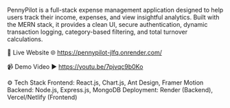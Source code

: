 PennyPilot is a full-stack expense management application designed to help users track their income, expenses, and view insightful analytics. 
Built with the MERN stack, it provides a clean UI, secure authentication, dynamic transaction logging, category-based filtering, and total turnover calculations.

🔗 Live Website
🌐 https://pennypilot-jlfq.onrender.com/

📹 Demo Video
▶️ https://youtu.be/7pjvqc9b0Ko

⚙️ Tech Stack
Frontend: React.js, Chart.js, Ant Design, Framer Motion
Backend: Node.js, Express.js, MongoDB
Deployment: Render (Backend), Vercel/Netlify (Frontend)
